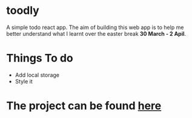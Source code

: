 # toodly
A simple todo react app. The aim of building this web app is to help me better understand what I learnt over the easter break **30 March - 2 Apil**.

# Things To do
* Add local storage
* Style it 

# The project can be found [here](https://ankorgh.github.io/toodly/)